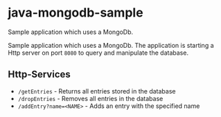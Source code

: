 # java-mongodb-sample

Sample application which uses a MongoDb. 

Sample application which uses a MongoDb. The application is starting a Http server on port `8080` to query and manipulate the database.

## Http-Services
- `/getEntries` - Returns all entries stored in the database
- `/dropEntries` - Removes all entries in the database
- `/addEntry?name=<NAME>` - Adds an entry with the specified name